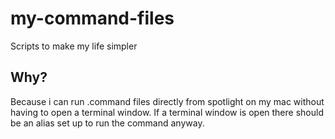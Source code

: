 # my-command-files
 Scripts to make my life simpler

## Why?
 Because i can run .command files directly from spotlight on my mac without having to open a terminal window. If a terminal window is open there should be an alias set up to run the command anyway.
